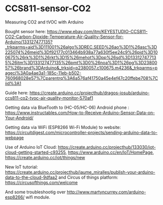 # CCS811-sensor-CO2
Measuring CO2 and tVOC with Arduino

Bought sensor here: https://www.ebay.com/itm/KEYESTUDIO-CCS811-CO2-Carbon-Dioxide-Temperature-Air-Quality-Sensor-for-Arduino/133127477135?_trkparms=aid%3D111001%26algo%3DREC.SEED%26ao%3D1%26asc%3D225074%26meid%3Df92177c013464b938a77a630f5ee24c9%26pid%3D100675%26rk%3D1%26rkt%3D15%26mehot%3Dpp%26sd%3D133127477135%26itm%3D133127477135%26pmt%3D0%26noa%3D1%26pg%3D2380057%26brand%3DArduino&_trksid=p2380057.c100675.m4236&_trkparms=pageci%3A0a4ae3a1-185c-11eb-b502-760968028e57%7Cparentrq%3A6a576af41750a45e4ef47c20ffebe708%7Ciid%3A1

Guide here: https://create.arduino.cc/projecthub/dragos-iosub/arduino-ccs811-co2-tvoc-air-quality-monitor-570af1

Getting data via BlueTooth to (HC-05/HC-06) Android phone : https://www.instructables.com/How-to-Receive-Arduino-Sensor-Data-on-Your-Android/

Getting data via WiFi (ESP8266 Wi-Fi Module) to website: https://circuitdigest.com/microcontroller-projects/sending-arduino-data-to-webpage

Use of Arduino IoT Cloud: https://create.arduino.cc/projecthub/133030/iot-cloud-getting-started-c93255, https://www.arduino.cc/en/IoT/HomePage, https://create.arduino.cc/iot/things/new

New IoT tutorial: https://create.arduino.cc/projecthub/jaume_miralles/publish-your-arduino-data-to-the-cloud-9dfaa2 and Circus of things platform: https://circusofthings.com/welcome

And some troubleshootig over http://www.martyncurrey.com/arduino-esp8266/ wifi module.
